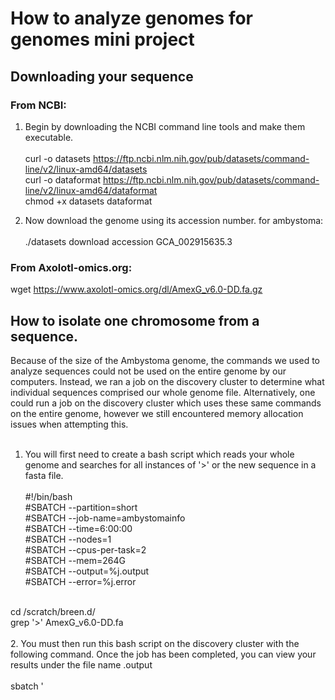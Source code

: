 # How to analyze genomes for genomes mini project

## Downloading your sequence
### From NCBI: 
1. Begin by downloading the NCBI command line tools and make them executable. <br> <br>
curl -o datasets https://ftp.ncbi.nlm.nih.gov/pub/datasets/command-line/v2/linux-amd64/datasets <br>
curl -o dataformat https://ftp.ncbi.nlm.nih.gov/pub/datasets/command-line/v2/linux-amd64/dataformat <br>
chmod +x datasets dataformat 

2. Now download the genome using its accession number. for ambystoma: <br> <br>	
./datasets download accession GCA_002915635.3

### From Axolotl-omics.org:
wget https://www.axolotl-omics.org/dl/AmexG_v6.0-DD.fa.gz

## How to isolate one chromosome from a sequence. 
Because of the size of the Ambystoma genome, the commands we used to analyze sequences could not be used on the entire genome by our computers. Instead, we ran a job on the discovery cluster to determine what individual sequences comprised our whole genome file. Alternatively, one could run a job on the discovery cluster which uses these same commands on the entire genome, however we still encountered memory allocation issues when attempting this. <br> <br>
1. You will first need to create a bash script which reads your whole genome and searches for all instances of '>' or the new sequence in a fasta file. <br> <br>
#!/bin/bash <br>
#SBATCH --partition=short <br>
#SBATCH --job-name=ambystomainfo <br>
#SBATCH --time=6:00:00 <br>
#SBATCH --nodes=1 <br>
#SBATCH --cpus-per-task=2 <br>
#SBATCH --mem=264G <br>
#SBATCH --output=%j.output <br>
#SBATCH --error=%j.error <br>
<br>
cd /scratch/breen.d/ <br>
grep '>' AmexG_v6.0-DD.fa <br>
<br>
2. You must then run this bash script on the discovery cluster with the following command. Once the job has been completed, you can view your results under the file name <JOBID>.output <br> <br>
sbatch '<script name>'.bash <br> <br>

3. Once you have a list of sequences from your entire genome file, pick which one you would like to analyze. I chose the p arm of chromosome 14 of the ambystoma genome with the sequence identifier >chr14p. <br>
Create a new file containing only your desired sequence using the following commands: <br> <br>
echo 'chr14p' > seqname.txt <br>
seqtk subseq AmexG_v6.0-DD.fa seqname.txt > chromosome14.txt <br> <br>
The file chromosome14.txt now contains the sequence for only chromosome 14. <br> <br>
>chr14p
GGTTTTCTCTGTTTGCTTTTCCCTTCTCCTTGGGATAAGTTCTTTCTACTTACCTGACGGCCGTTTCAGTTTCTGCGGTGGCCTTCTTGTCT

## Generating the reverse complement of a sequence.
1. Once you have isolated the .fa or .fasta file for your sequence, load the relevant modules (emboss and seqtk) into your working directory. <br> <br>
module load emboss/6.6.0 <br>
module load seqtk

2. Generate the reverse compliment of a sequence into a new file reversecompliment.txt <br> <br>
revseq chromosome14.txt  reversecompliment.txt <br> <br>
>chr14p Reversed:
nnnnnnnnnnnnnnnnnnnnAATCCCACACAACCAGCTACACCACCTGAGAACTCCATGG


## Predicting the amino acid sequence of a sequence.
1. Once again, determine the name of the file you wish to translate and load the relevant modules (emboss and seqtk) <br> <br>
module load emboss/6.6.0 <br>
module load seqtk

2. Generate the predicted amino acid translation of a sequence into a new file AAsequence.txt <br> <br>
transeq chromosome14.txt  AAsequence.txt <br> <br>
>chr14p_1 <br>
GFLCLLFPSPWDKFFLLT*RPFQFLRWPSCLQPLPCRSLGTTSLFPL*SRRFGGRHVFSL <br>
LFAALFSRGSPVFPCFLCPLFPLP*FSLSYRAW*VLGPEVSSAPFTSHWCRFGLLSCVLP <br>


## Determining the GC content of a sequence.
1. Determine the name of the file you wish to determine the GC content of and load emboss and seqtk. <br> <br>
module load emboss/6.6.0 <br>
module load seqtk

2. Using the command infoseq displays basic information about sequences, inlcuding GC content. <br> <br>
infoseq chromosome14.txt  <br> <br>
Display basic information about sequences
USA                      Database  Name           Accession      Type Length %GC    Organism            Description
fasta::chromosome14.txt:chr14p -              chr14p         -              N    184706515 46.67
<br>

## how to analyze sequence as a job on discovery cluster (ambystoma genome is too large)
1. Create a new file ending in .bash, this is a script which contains the commands you desire the discovery cluster to run.
